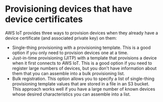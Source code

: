 # Provisioning devices that have device certificates<a name="provision-w-cert"></a>

AWS IoT provides three ways to provision devices when they already have a device certificate \(and associated private key\) on them:
+ Single\-thing provisioning with a provisioning template\. This is a good option if you only need to provision devices one at a time\.
+ Just\-in\-time provisioning \(JITP\) with a template that provisions a device when it first connects to AWS IoT\. This is a good option if you need to register large numbers of devices, but you don't have information about them that you can assemble into a bulk provisioning list\.
+ Bulk registration\. This option allows you to specify a list of single\-thing provisioning template values that are stored in a file in an S3 bucket\. This approach works well if you have a large number of known devices whose desired characteristics you can assemble into a list\. 